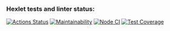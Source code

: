 ### Hexlet tests and linter status:
[![Actions Status](https://github.com/Skenzi/frontend-project-lvl2/workflows/hexlet-check/badge.svg)](https://github.com/Skenzi/frontend-project-lvl2/actions)
[![Maintainability](https://api.codeclimate.com/v1/badges/94069bd9f41759c651b7/maintainability)](https://codeclimate.com/github/Skenzi/frontend-project-lvl2/maintainability)
[![Node CI](https://github.com/Skenzi/frontend-project-lvl2/workflows/nodeCi/badge.svg)](https://github.com/Skenzi/frontend-project-lvl2/actions)
[![Test Coverage](https://api.codeclimate.com/v1/badges/94069bd9f41759c651b7/test_coverage)](https://codeclimate.com/github/Skenzi/frontend-project-lvl2/test_coverage)
